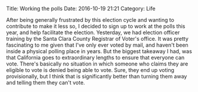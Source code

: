 Title: Working the polls
Date: 2016-10-19 21:21
Category: Life

After being generally frustrated by this election cycle and wanting to contribute to make it less so, I decided to sign up to work at the polls this year, and help facilitate the election. Yesterday, we had election officer training by the Santa Clara County Registrar of Voter's office. It was pretty fascinating to me given that I've only ever voted by mail, and haven't been inside a physical polling place in years. But the biggest takeaway I had, was that California goes to extraordinary lengths to ensure that everyone can vote. There's basically no situation in which someone who claims they are eligible to vote is denied being able to vote. Sure, they end up voting provisionally, but I think that is significantly better than turning them away and telling them they can't vote.
